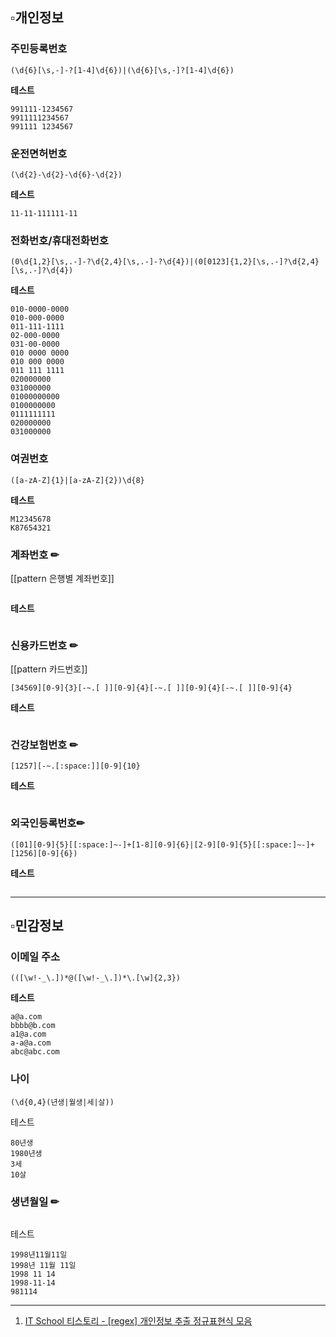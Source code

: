 

## ▫️개인정보


### 주민등록번호

```
(\d{6}[\s,-]-?[1-4]\d{6})|(\d{6}[\s,-]?[1-4]\d{6})
```

**테스트**
```
991111-1234567
9911111234567
991111 1234567
```


### 운전면허번호

```
(\d{2}-\d{2}-\d{6}-\d{2})
```

**테스트**
```
11-11-111111-11
```


### 전화번호/휴대전화번호

```
(0\d{1,2}[\s,.-]-?\d{2,4}[\s,.-]-?\d{4})|(0[0123]{1,2}[\s,.-]?\d{2,4}[\s,.-]?\d{4})
```

**테스트**
```
010-0000-0000
010-000-0000
011-111-1111
02-000-0000
031-00-0000
010 0000 0000
010 000 0000
011 111 1111
020000000
031000000
01000000000
0100000000
0111111111
020000000
031000000
```




### 여권번호

```
([a-zA-Z]{1}|[a-zA-Z]{2})\d{8}
```

**테스트**
```
M12345678
K87654321
```


### 계좌번호 ✏
[[pattern 은행별 계좌번호]]

```

```

**테스트**
```

```

### 신용카드번호 ✏
[[pattern 카드번호]]


```
[34569][0-9]{3}[-~.[ ]][0-9]{4}[-~.[ ]][0-9]{4}[-~.[ ]][0-9]{4}
```

**테스트**
```

```


### 건강보험번호 ✏

```
[1257][-~.[:space:]][0-9]{10}
```

**테스트**
```

```


### 외국인등록번호✏

```
([01][0-9]{5}[[:space:]~-]+[1-8][0-9]{6}|[2-9][0-9]{5}[[:space:]~-]+[1256][0-9]{6})
```

**테스트**
```

```



---

## ▫️민감정보


### 이메일 주소

```
(([\w!-_\.])*@([\w!-_\.])*\.[\w]{2,3})
```

**테스트**
```
a@a.com
bbbb@b.com
a1@a.com
a-a@a.com
abc@abc.com
```

### 나이

```
(\d{0,4}(년생|월생|세|살))
```

테스트
```
80년생
1980년생
3세
10살
```


### 생년월일 ✏

```

```

테스트
```
1998년11월11일
1998년 11월 11일
1998 11 14
1998-11-14
981114
```





---

1) [IT School 티스토리 - [regex] 개인정보 추출 정규표현식 모음](https://info-lab.tistory.com/292)
